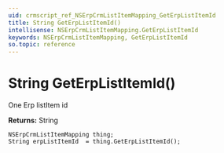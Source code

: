 ```yaml
---
uid: crmscript_ref_NSErpCrmListItemMapping_GetErpListItemId
title: String GetErpListItemId()
intellisense: NSErpCrmListItemMapping.GetErpListItemId
keywords: NSErpCrmListItemMapping, GetErpListItemId
so.topic: reference
---
```


# String GetErpListItemId()

One Erp listItem id

**Returns:** String

```crmscript
NSErpCrmListItemMapping thing;
String erpListItemId  = thing.GetErpListItemId();
```


